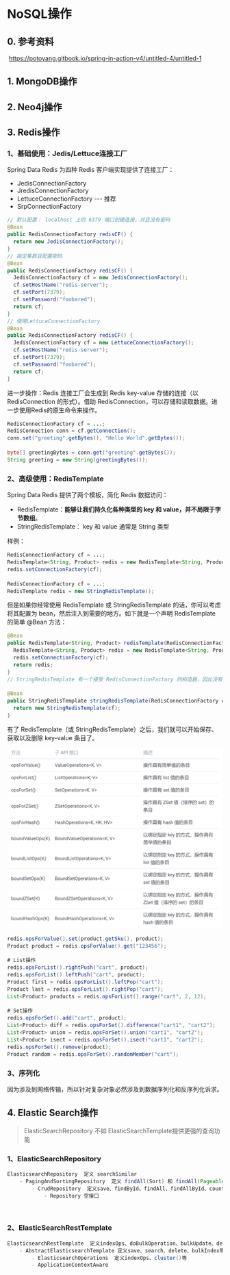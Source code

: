 # NoSQL操作

## 0. 参考资料

​		https://potoyang.gitbook.io/spring-in-action-v4/untitled-4/untitled-1

## 1. MongoDB操作



## 2. Neo4j操作



## 3. Redis操作

### 1、基础使用：Jedis/Lettuce连接工厂

Spring Data Redis 为四种 Redis 客户端实现提供了连接工厂：

- JedisConnectionFactory
- JredisConnectionFactory
- LettuceConnectionFactory  --- 推荐
- SrpConnectionFactory

```java
// 默认配置： localhost 上的 6379 端口创建连接，并且没有密码
@Bean
public RedisConnectionFactory redisCF() {
  return new JedisConnectionFactory();
}
// 指定集群且配置密码
@Bean
public RedisConnectionFactory redisCF() {
  JedisConnectionFactory cf = new JedisConnectionFactory();
  cf.setHostName("redis-server");
  cf.setPort(7379);
  cf.setPassword("foobared");
  return cf;
}
// 使用LettuceConnectionFactory
@Bean
public RedisConnectionFactory redisCF() {
  JedisConnectionFactory cf = new LettuceConnectionFactory();
  cf.setHostName("redis-server");
  cf.setPort(7379);
  cf.setPassword("foobared");
  return cf;
}
```

进一步操作：Redis 连接工厂会生成到 Redis key-value 存储的连接（以 RedisConnection 的形式）。借助 RedisConnection，可以存储和读取数据。进一步使用Redis的原生命令来操作。

```java
RedisConnectionFactory cf = ...;
RedisConnection conn = cf.getConnection();
conn.set("greeting".getBytes(), "Hello World".getBytes());

byte[] greetingBytes = conn.get("greeting".getBytes());
String greeting = new String(greetingBytes());      
```

### 2、高级使用：RedisTemplate

Spring Data Redis 提供了两个模板，简化 Redis 数据访问：

- RedisTemplate：**能够让我们持久化各种类型的 key 和 value，并不局限于字节数组**。
- StringRedisTemplate： key 和 value 通常是 String 类型

样例：

```java
RedisConnectionFactory cf = ...;
RedisTemplate<String, Product> redis = new RedisTemplate<String, Product>();
redis.setConnectionFactory(cf);

RedisConnectionFactory cf = ...;
RedisTemplate redis = new StringRedisTemplate();
```

但是如果你经常使用 RedisTemplate 或 StringRedisTemplate 的话，你可以考虑将其配置为 bean，然后注入到需要的地方。如下就是一个声明 RedisTemplate 的简单 @Bean 方法：

```java
@Bean
public RedisTemplate<String, Product> redisTemplate(RedisConnectionFactory cf) {
  RedisTemplate<String, Product> redis = new RedisTemplate<String, Product>();
  redis.setConnectionFactory(cf);
  return redis;
}
// StringRedisTemplate 有一个接受 RedisConnectionFactory 的构造器，因此没有必要在构建后再调用 setConnectionFactory()。

@Bean
public StringRedisTemplate stringRedisTemplate(RedisConnectionFactory cf) {
  return new StringRedisTemplate(cf);
}
```

有了 RedisTemplate（或 StringRedisTemplate）之后，我们就可以开始保存、获取以及删除 key-value 条目了。

<img src="Spring-4-Data.assets/image-20210218233457341.png" alt="image-20210218233457341" style="zoom:67%;" />



```java
redis.opsForValue().set(product.getSku(), product);
Product product = redis.opsForValue().get("123456");

# List操作
redis.opsForList().rightPush("cart", product);
redis.opsForList().leftPush("cart", product);
Product first = redis.opsForList().leftPop("cart");
Product last = redis.opsForList().rightPop("cart");
List<Product> products = redis.opsForList().range("cart", 2, 12);

# Set操作
redis.opsForSet().add("cart", product);
List<Product> diff = redis.opsForSet().difference("cart1", "cart2");
List<Product> union = redis.opsForSet().union("cart1", "cart2");
List<Product> isect = redis.opsForSet().isect("cart1", "cart2");
redis.opsForSet().remove(product);
Product random = redis.opsForSet().randomMember("cart");
```



### 3、序列化

因为涉及到网络传输，所以针对复杂对象必然涉及到数据序列化和反序列化诉求。



## 4. Elastic Search操作

>  ElasticSearchRepository 不如 ElasticSearchTemplate提供更强的查询功能

### 1、ElasticSearchRepository

```java
ElasticsearchRepository  定义 searchSimilar
    - PagingAndSortingRepository  定义 findAll(Sort) 和 findAll(Pageable)
    	- CrudRepository  定义save、findById、findAll、findAllById、count、delete、deleteById、deleteAll...
    		- Repository 空接口
```

​	

### 2、ElasticSearchRestTemplate

```java
ElasticsearchRestTemplate  定义indexOps、doBulkOperation、bulkUpdate、delete、search等
	- AbstractElasticsearchTemplate 定义save、search、delete、bulkIndex等
    	- ElasticsearchOperations  定义indexOps、cluster()等
    	- ApplicationContextAware
    
```



















